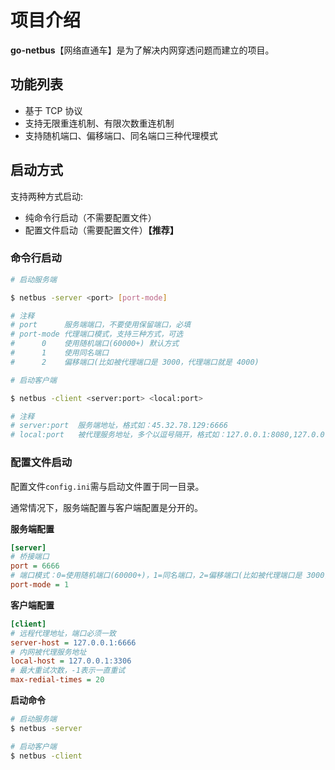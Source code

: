 # 项目介绍

**go-netbus**【网络直通车】是为了解决内网穿透问题而建立的项目。

## 功能列表

- 基于 TCP 协议
- 支持无限重连机制、有限次数重连机制
- 支持随机端口、偏移端口、同名端口三种代理模式

## 启动方式

支持两种方式启动:

- 纯命令行启动（不需要配置文件）
- 配置文件启动（需要配置文件）**【推荐】**

### 命令行启动

```bash
# 启动服务端

$ netbus -server <port> [port-mode]

# 注释
# port      服务端端口，不要使用保留端口，必填
# port-mode 代理端口模式，支持三种方式，可选
#      0    使用随机端口(60000+) 默认方式
#      1    使用同名端口
#      2    偏移端口(比如被代理端口是 3000，代理端口就是 4000)

```

```bash
# 启动客户端

$ netbus -client <server:port> <local:port>

# 注释
# server:port  服务端地址，格式如：45.32.78.129:6666
# local:port   被代理服务地址，多个以逗号隔开，格式如：127.0.0.1:8080,127.0.0.1:9200
```

### 配置文件启动

配置文件`config.ini`需与启动文件置于同一目录。

通常情况下，服务端配置与客户端配置是分开的。

**服务端配置**
```ini
[server]
# 桥接端口
port = 6666
# 端口模式：0=使用随机端口(60000+)，1=同名端口，2=偏移端口(比如被代理端口是 3000，代理端口就是 4000)
port-mode = 1
```

**客户端配置**
```ini
[client]
# 远程代理地址，端口必须一致
server-host = 127.0.0.1:6666
# 内网被代理服务地址
local-host = 127.0.0.1:3306
# 最大重试次数，-1表示一直重试
max-redial-times = 20
```

**启动命令**
```bash
# 启动服务端
$ netbus -server

# 启动客户端
$ netbus -client
```